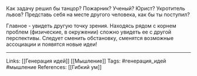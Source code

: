 Как задачу решил бы танцор? Пожарник? Ученый? Юрист? Укротитель львов? 
Представь себя на месте другого человека, как бы ты поступил? 

Главное - увидеть другую точку зрения. Находясь рядом с корнем проблем (физические, в окружении) сложно увидеть ее с другой перспективы. Следует сменить обстановку, сменятся возможные ассоциации и появятся новые идеи!
___
Links: [[Генерация идей]] [[Мышление]]
Tags: #генерация_идей #мышление 
References: [[Гибкий ум]]